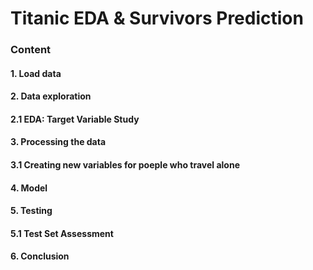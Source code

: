 # Titanic EDA & Survivors Prediction

### Content
#### 1. Load data
#### 2. Data exploration
#### 2.1 EDA: Target Variable Study
#### 3. Processing the data
#### 3.1 Creating new variables for poeple who travel alone
#### 4. Model
#### 5. Testing
#### 5.1 Test Set Assessment
#### 6. Conclusion
